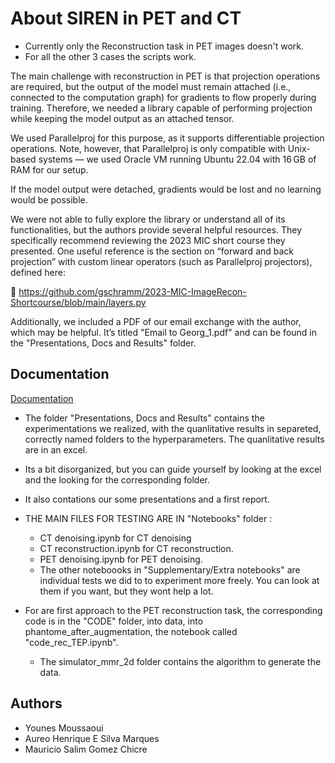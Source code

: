 
# About SIREN in PET and CT

- Currently only the Reconstruction task in PET images doesn't work. 
- For all the other 3 cases the scripts work.

The main challenge with reconstruction in PET is that projection operations are required, but the output of the model must remain attached (i.e., connected to the computation graph) for gradients to flow properly during training. Therefore, we needed a library capable of performing projection while keeping the model output as an attached tensor.

We used Parallelproj for this purpose, as it supports differentiable projection operations. Note, however, that Parallelproj is only compatible with Unix-based systems — we used Oracle VM running Ubuntu 22.04 with 16 GB of RAM for our setup.

If the model output were detached, gradients would be lost and no learning would be possible.

We were not able to fully explore the library or understand all of its functionalities, but the authors provide several helpful resources. They specifically recommend reviewing the 2023 MIC short course they presented. One useful reference is the section on “forward and back projection” with custom linear operators (such as Parallelproj projectors), defined here:

🔗 https://github.com/gschramm/2023-MIC-ImageRecon-Shortcourse/blob/main/layers.py

Additionally, we included a PDF of our email exchange with the author, which may be helpful. It’s titled "Email to Georg_1.pdf" and can be found in the "Presentations, Docs and Results" folder.

## Documentation

[Documentation](https://linktodocumentation)

 - The folder "Presentations, Docs and Results" contains the experimentations we realized, with the quanlitative results in separeted, correctly named folders to the hyperparameters. The quanlitative results are in an excel.
 - Its a bit disorganized, but you can guide yourself by looking at the excel and the looking for the corresponding folder.
 - It also contations our some presentations and a first report.

 - THE MAIN FILES FOR TESTING ARE IN "Notebooks" folder :
    - CT denoising.ipynb for CT denoising
    - CT reconstruction.ipynb for CT reconstruction.
    - PET denoising.ipynb for PET denoising.
    - The other noteboooks in "Supplementary/Extra notebooks" are individual tests we did to to experiment more freely. You can look at them if you want, but they wont help a lot.

- For are first approach to the PET reconstruction task, the corresponding code is in the "CODE" folder, into data, into phantome_after_augmentation, the notebook called "code_rec_TEP.ipynb".
    - The simulator_mmr_2d folder contains the algorithm to generate the data.

## Authors

- Younes Moussaoui
- Aureo Henrique E Silva Marques
- Mauricio Salim Gomez Chicre


